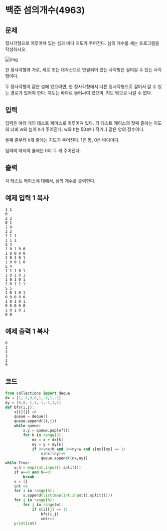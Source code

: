 # 백준 섬의개수(4963)

## 문제

정사각형으로 이루어져 있는 섬과 바다 지도가 주어진다. 섬의 개수를 세는 프로그램을 작성하시오.

![img](https://www.acmicpc.net/upload/images/island.png)

한 정사각형과 가로, 세로 또는 대각선으로 연결되어 있는 사각형은 걸어갈 수 있는 사각형이다. 

두 정사각형이 같은 섬에 있으려면, 한 정사각형에서 다른 정사각형으로 걸어서 갈 수 있는 경로가 있어야 한다. 지도는 바다로 둘러싸여 있으며, 지도 밖으로 나갈 수 없다.

## 입력

입력은 여러 개의 테스트 케이스로 이루어져 있다. 각 테스트 케이스의 첫째 줄에는 지도의 너비 w와 높이 h가 주어진다. w와 h는 50보다 작거나 같은 양의 정수이다.

둘째 줄부터 h개 줄에는 지도가 주어진다. 1은 땅, 0은 바다이다.

입력의 마지막 줄에는 0이 두 개 주어진다.

## 출력

각 테스트 케이스에 대해서, 섬의 개수를 출력한다.

## 예제 입력 1 복사

```
1 1
0
2 2
0 1
1 0
3 2
1 1 1
1 1 1
5 4
1 0 1 0 0
1 0 0 0 0
1 0 1 0 1
1 0 0 1 0
5 4
1 1 1 0 1
1 0 1 0 1
1 0 1 0 1
1 0 1 1 1
5 5
1 0 1 0 1
0 0 0 0 0
1 0 1 0 1
0 0 0 0 0
1 0 1 0 1
0 0
```

## 예제 출력 1 복사

```
0
1
1
3
1
9
```

## 코드

```python
from collections import deque
dx = [1,-1,0,0,1,-1,1,-1]
dy = [0,0,-1,1,-1,-1,1,1]
def bfs(i,j):
    s[i][j] =0
    queue = deque()
    queue.append((i,j))
    while queue:
        x,y = queue.popleft()
        for k in range(8):
            nx = x + dx[k]
            ny = y + dy[k]
            if 0<=nx<h and 0<=ny<w and s[nx][ny] == 1:
                s[nx][ny]=0
                queue.append((nx,ny))
while True:
    w,h = map(int,input().split())
    if w==0 and h==0:
        break
    s = []
    cnt =0
    for i in range(h):
        s.append(list(map(int,input().split())))
    for i in range(h):
        for j in range(w):
            if s[i][j] == 1:
                bfs(i,j)
                cnt+=1
    print(cnt)

```

